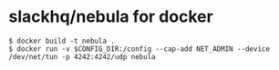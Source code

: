 # slackhq/nebula for docker

```console
$ docker build -t nebula .
$ docker run -v $CONFIG_DIR:/config --cap-add NET_ADMIN --device /dev/net/tun -p 4242:4242/udp nebula
```

